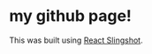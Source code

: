 # my github page!

This was built using [React Slingshot](https://github.com/coryhouse/react-slingshot).